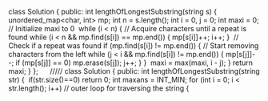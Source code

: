 class Solution {
public:
int lengthOfLongestSubstring(string s) {
unordered_map<char, int> mp;
int n = s.length();
int i = 0, j = 0;
int maxi = 0; // Initialize maxi to 0
​
while (i < n) {
// Acquire characters until a repeat is found
while (i < n && mp.find(s[i]) == mp.end()) {
mp[s[i]]++;
i++;
}
​
// Check if a repeat was found
if (mp.find(s[i]) != mp.end()) {
// Start removing characters from the left
while (j < i && mp.find(s[i]) != mp.end()) {
mp[s[j]]--;
if (mp[s[j]] == 0) mp.erase(s[j]);
j++;
}
}
​
maxi = max(maxi, i - j);
}
return maxi;
}
};
​
​
​
​
​
/////
class Solution {
public:
int lengthOfLongestSubstring(string str) {
​
if(str.size()==0)
return 0;
int maxans = INT_MIN;
for (int i = 0; i < str.length(); i++) // outer loop for traversing the string
{
